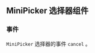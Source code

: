 <div class="demo-header">
<p class="overviewicon">
  <span class="wapi-ui-mini-picker"/>
</p>

## MiniPicker 选择器组件

<mobile-uxlink widget-name="MiniPicker"></mobile-uxlink>

</div>

### 事件

`MiniPicker` 选择器的事件 `cancel` 。

<mobile-view link="mini-picker/cancel-button-text"></mobile-view>

<br>
